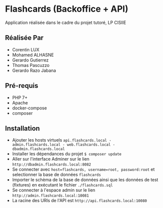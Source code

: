 # Flashcards (Backoffice + API)

Application réalisée dans le cadre du projet tutoré, LP CISIIE

## Réalisée Par

- Corentin LUX
- Mohamed ALHASNE
- Gerardo Gutierrez
- Thomas Pascuzzo
- Gerardo Razo Jabana

## Pré-requis

- PHP 7+
- Apache
- docker-compose
- composer

## Installation

- Ajouter les hosts virtuels `api.flashcards.local - admin.flashcards.local - web.flashcards.local - dbadmin.flashcards.local`
- Installer les dépendances du projet `$ composer update`
- Aller sur l'interface Adminer sur le lien `http://dbadmin.flashcards.local:8082`
- Se connecter avec `host=flashcards, username=root, password:root` et selectionner la base de données `flashcards`
- Importer le schèma de la base de données ainsi que les données de test (fixtures) en exécutant le fichier `./flashcards.sql`
- Se connecter à l'espace admin sur le lien `http://admin.flashcards.local:10081`
- La racine des URIs de l'API est `http://api.flashcards.local:10080`
